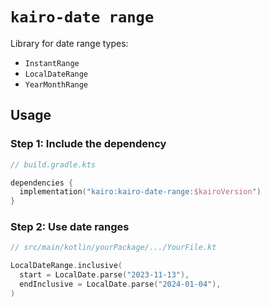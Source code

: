 # `kairo-date range`

Library for date range types:

- `InstantRange`
- `LocalDateRange`
- `YearMonthRange`

## Usage

### Step 1: Include the dependency

```kotlin
// build.gradle.kts

dependencies {
  implementation("kairo:kairo-date-range:$kairoVersion")
}
```

### Step 2: Use date ranges

```kotlin
// src/main/kotlin/yourPackage/.../YourFile.kt

LocalDateRange.inclusive(
  start = LocalDate.parse("2023-11-13"),
  endInclusive = LocalDate.parse("2024-01-04"),
)
```
